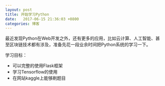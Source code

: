 ```yaml
---
layout: post
title: 开始学习Python
date:   2017-06-15 21:36:03 +0800
categories: 博客
---
```


最近发现Python在Web开发之外，还有更多的应用，比如云计算、人工智能、甚至区块链技术都有涉及，准备先花一段业余时间把Python系统的学习一下。

学习目标：
- 可以完整的使用Flask框架
- 学习Tensorflow的使用
- 在网站kaggle上能够刷题目
